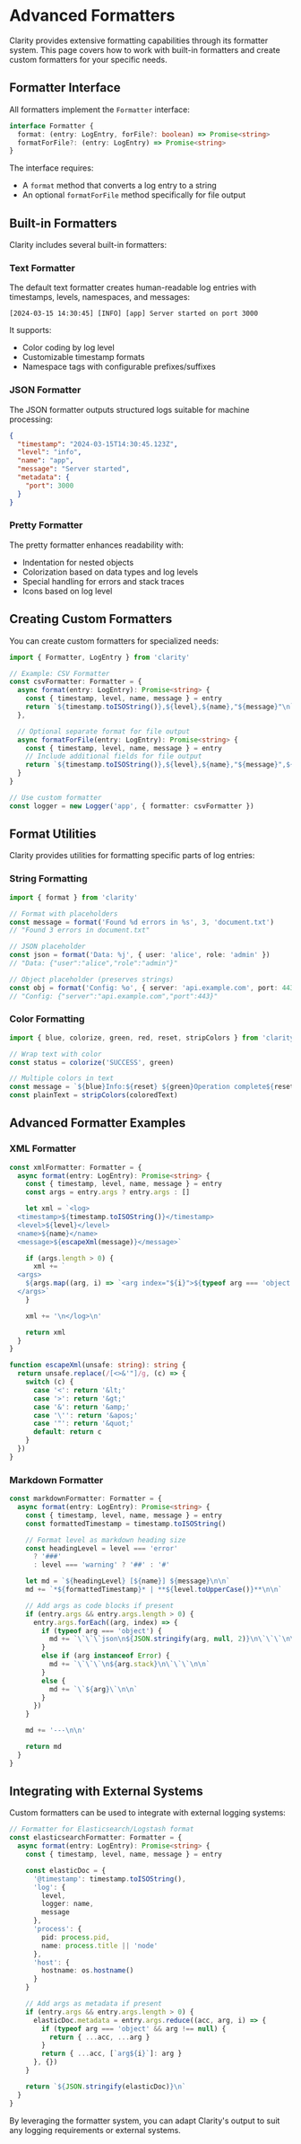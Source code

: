 # Advanced Formatters

Clarity provides extensive formatting capabilities through its formatter system. This page covers how to work with built-in formatters and create custom formatters for your specific needs.

## Formatter Interface

All formatters implement the `Formatter` interface:

```ts
interface Formatter {
  format: (entry: LogEntry, forFile?: boolean) => Promise<string>
  formatForFile?: (entry: LogEntry) => Promise<string>
}
```

The interface requires:

- A `format` method that converts a log entry to a string
- An optional `formatForFile` method specifically for file output

## Built-in Formatters

Clarity includes several built-in formatters:

### Text Formatter

The default text formatter creates human-readable log entries with timestamps, levels, namespaces, and messages:

```
[2024-03-15 14:30:45] [INFO] [app] Server started on port 3000
```

It supports:

- Color coding by log level
- Customizable timestamp formats
- Namespace tags with configurable prefixes/suffixes

### JSON Formatter

The JSON formatter outputs structured logs suitable for machine processing:

```json
{
  "timestamp": "2024-03-15T14:30:45.123Z",
  "level": "info",
  "name": "app",
  "message": "Server started",
  "metadata": {
    "port": 3000
  }
}
```

### Pretty Formatter

The pretty formatter enhances readability with:

- Indentation for nested objects
- Colorization based on data types and log levels
- Special handling for errors and stack traces
- Icons based on log level

## Creating Custom Formatters

You can create custom formatters for specialized needs:

```ts
import { Formatter, LogEntry } from 'clarity'

// Example: CSV Formatter
const csvFormatter: Formatter = {
  async format(entry: LogEntry): Promise<string> {
    const { timestamp, level, name, message } = entry
    return `${timestamp.toISOString()},${level},${name},"${message}"\n`
  },

  // Optional separate format for file output
  async formatForFile(entry: LogEntry): Promise<string> {
    const { timestamp, level, name, message } = entry
    // Include additional fields for file output
    return `${timestamp.toISOString()},${level},${name},"${message}",${process.pid}\n`
  }
}

// Use custom formatter
const logger = new Logger('app', { formatter: csvFormatter })
```

## Format Utilities

Clarity provides utilities for formatting specific parts of log entries:

### String Formatting

```ts
import { format } from 'clarity'

// Format with placeholders
const message = format('Found %d errors in %s', 3, 'document.txt')
// "Found 3 errors in document.txt"

// JSON placeholder
const json = format('Data: %j', { user: 'alice', role: 'admin' })
// "Data: {"user":"alice","role":"admin"}"

// Object placeholder (preserves strings)
const obj = format('Config: %o', { server: 'api.example.com', port: 443 })
// "Config: {"server":"api.example.com","port":443}"
```

### Color Formatting

```ts
import { blue, colorize, green, red, reset, stripColors } from 'clarity'

// Wrap text with color
const status = colorize('SUCCESS', green)

// Multiple colors in text
const message = `${blue}Info:${reset} ${green}Operation complete${reset}`
const plainText = stripColors(coloredText)
```

## Advanced Formatter Examples

### XML Formatter

```ts
const xmlFormatter: Formatter = {
  async format(entry: LogEntry): Promise<string> {
    const { timestamp, level, name, message } = entry
    const args = entry.args ? entry.args : []

    let xml = `<log>
  <timestamp>${timestamp.toISOString()}</timestamp>
  <level>${level}</level>
  <name>${name}</name>
  <message>${escapeXml(message)}</message>`

    if (args.length > 0) {
      xml += `
  <args>
    ${args.map((arg, i) => `<arg index="${i}">${typeof arg === 'object' ? JSON.stringify(arg) : arg}</arg>`).join('\n    ')}
  </args>`
    }

    xml += '\n</log>\n'

    return xml
  }
}

function escapeXml(unsafe: string): string {
  return unsafe.replace(/[<>&'"]/g, (c) => {
    switch (c) {
      case '<': return '&lt;'
      case '>': return '&gt;'
      case '&': return '&amp;'
      case '\'': return '&apos;'
      case '"': return '&quot;'
      default: return c
    }
  })
}
```

### Markdown Formatter

```ts
const markdownFormatter: Formatter = {
  async format(entry: LogEntry): Promise<string> {
    const { timestamp, level, name, message } = entry
    const formattedTimestamp = timestamp.toISOString()

    // Format level as markdown heading size
    const headingLevel = level === 'error'
      ? '###'
      : level === 'warning' ? '##' : '#'

    let md = `${headingLevel} [${name}] ${message}\n\n`
    md += `*${formattedTimestamp}* | **${level.toUpperCase()}**\n\n`

    // Add args as code blocks if present
    if (entry.args && entry.args.length > 0) {
      entry.args.forEach((arg, index) => {
        if (typeof arg === 'object') {
          md += `\`\`\`json\n${JSON.stringify(arg, null, 2)}\n\`\`\`\n\n`
        }
        else if (arg instanceof Error) {
          md += `\`\`\`\n${arg.stack}\n\`\`\`\n\n`
        }
        else {
          md += `\`${arg}\`\n\n`
        }
      })
    }

    md += '---\n\n'

    return md
  }
}
```

## Integrating with External Systems

Custom formatters can be used to integrate with external logging systems:

```ts
// Formatter for Elasticsearch/Logstash format
const elasticsearchFormatter: Formatter = {
  async format(entry: LogEntry): Promise<string> {
    const { timestamp, level, name, message } = entry

    const elasticDoc = {
      '@timestamp': timestamp.toISOString(),
      'log': {
        level,
        logger: name,
        message
      },
      'process': {
        pid: process.pid,
        name: process.title || 'node'
      },
      'host': {
        hostname: os.hostname()
      }
    }

    // Add args as metadata if present
    if (entry.args && entry.args.length > 0) {
      elasticDoc.metadata = entry.args.reduce((acc, arg, i) => {
        if (typeof arg === 'object' && arg !== null) {
          return { ...acc, ...arg }
        }
        return { ...acc, [`arg${i}`]: arg }
      }, {})
    }

    return `${JSON.stringify(elasticDoc)}\n`
  }
}
```

By leveraging the formatter system, you can adapt Clarity's output to suit any logging requirements or external systems.
